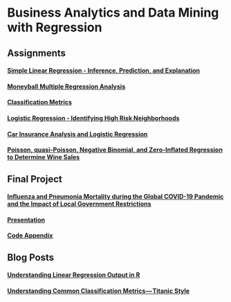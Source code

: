 # Business Analytics and Data Mining with Regression

## Assignments

#### [Simple Linear Regression - Inference, Prediction, and Explanation](https://rpubs.com/christianthieme/729562)

#### [Moneyball Multiple Regression Analysis](https://rpubs.com/christianthieme/735227)

#### [Classification Metrics](https://rpubs.com/christianthieme/742363)

#### [Logistic Regression - Identifying High Risk Neighborhoods](https://rpubs.com/christianthieme/755745)

#### [Car Insurance Analysis and Logistic Regression](https://rpubs.com/christianthieme/764382)

#### [Poisson, quasi-Poisson, Negative Binomial, and Zero-Inflated Regression to Determine Wine Sales](https://rpubs.com/christianthieme/769409)

## Final Project

#### [Influenza and Pneumonia Mortality during the Global COVID-19 Pandemic and the Impact of Local Government Restrictions](https://github.com/christianthieme/Business-Analytics-and-Data-Mining-with-Regression/blob/main/Final%20Project%20-%20COVID-19%20Effect%20on%20Pneumonia%20%26%20Influenza/final_project_report.pdf)

#### [Presentation](https://rpubs.com/christianthieme/773152)

#### [Code Appendix](https://rpubs.com/christianthieme/773149)

## Blog Posts 

#### [Understanding Linear Regression Output in R](https://towardsdatascience.com/understanding-linear-regression-output-in-r-7a9cbda948b3)

#### [Understanding Common Classification Metrics — Titanic Style](https://towardsdatascience.com/understanding-common-classification-metrics-titanic-style-8b8a562d3e32)

